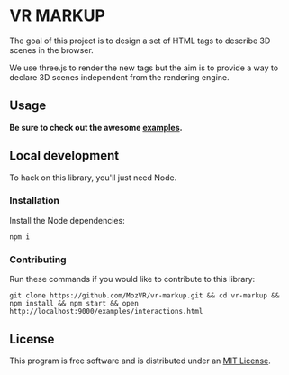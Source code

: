 # VR MARKUP

The goal of this project is to design a set of HTML tags to describe 3D scenes in the browser.

We use three.js to render the new tags but the aim is to provide a way to declare 3D scenes independent from the rendering engine.

## Usage

__Be sure to check out the awesome [examples](examples/).__

## Local development

To hack on this library, you'll just need Node.

### Installation

Install the Node dependencies:

    npm i

### Contributing

Run these commands if you would like to contribute to this library:

    git clone https://github.com/MozVR/vr-markup.git && cd vr-markup && npm install && npm start && open http://localhost:9000/examples/interactions.html

## License

This program is free software and is distributed under an [MIT License](LICENSE).
